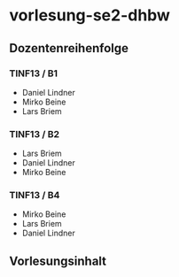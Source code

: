 # vorlesung-se2-dhbw
## Dozentenreihenfolge
### TINF13 / B1
+ Daniel Lindner
+ Mirko Beine
+ Lars Briem

### TINF13 / B2
+ Lars Briem
+ Daniel Lindner
+ Mirko Beine

### TINF13 / B4
+ Mirko Beine
+ Lars Briem
+ Daniel Lindner

## Vorlesungsinhalt
